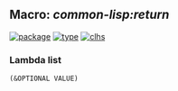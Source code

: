 ## Macro: ***common-lisp:return***
[![package](https://img.shields.io/badge/Package-COMMON--LISP-5f9ea0.svg?style=social&colorA=999999)](../) [![type](https://img.shields.io/badge/Type-Macro-5f9ea0.svg?style=social&colorA=999999)](../#macro) [![clhs](https://img.shields.io/badge/CLHS-RETURN-5f9ea0.svg?style=social&colorA=999999)](http://www.lispworks.com/documentation/HyperSpec/Body/m_return.htm) 
### Lambda list
```
(&OPTIONAL VALUE)
```
